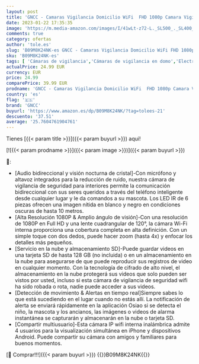 ```yaml
---
layout: post
title: 'GNCC - Camaras Vigilancia Domicilio WiFi  FHD 1080p Camara Vigilancia WiFi Interior  Camara Vigilancia Bebe  Visión Nocturna  Audio Doble Vía  Detección de Movimiento  Control Remoto  Compatible con Alexa'
date: 2023-01-22 17:35:35
image: 'https://m.media-amazon.com/images/I/41wLt-z72-L._SL500_._SL400_.jpg'
comments: true
category: ofertas
author: 'tole.es'
slug: 'B09M8K24NK-es GNCC - Camaras Vigilancia Domicilio WiFi FHD 1080p Camara...'
sku: 'B09M8K24NK-es'
tags: [ 'Cámaras de vigilancia','Cámaras de vigilancia en domo','Electrónica','Fotografía y videocámaras','alexa','gncc','🇪🇸', ]
actualPrice: 24.99 EUR
currency: EUR
price: 24.99
comparePrice: 39.99 EUR
prodname: 'GNCC - Camaras Vigilancia Domicilio WiFi  FHD 1080p Camara Vigilancia WiFi Interior  Camara Vigilancia Bebe  Visión Nocturna  Audio Doble Vía  Detección de Movimiento  Control Remoto  Compatible con Alexa'
country: 'es'
flag: '🇪🇸'
brand: 'GNCC'
buyurl: 'https://www.amazon.es/dp/B09M8K24NK/?tag=tolees-21'
descuento: '37.51'
average: '25.7604761904761'
---
```


Tienes [{{< param title >}}]({{< param buyurl >}}) aqui!

[![{{< param prodname >}}]({{< param image >}})]({{< param buyurl >}})

🔎:

- [Audio bidireccional y visión nocturna de cristal]-Con micrófono y altavoz integrados para la reducción de ruido, nuestra cámara de vigilancia de seguridad para interiores permite la comunicación bidireccional con sus seres queridos a través del teléfono inteligente desde cualquier lugar y le da comandos a su mascota. Los LED IR de 6 piezas ofrecen una imagen nítida en blanco y negro en condiciones oscuras de hasta 10 metros.
- [Alta Resolución 1080P & Amplio ángulo de visión]-Con una resolución de 1080P en Full HD y una lente cuadrangular de 120°, la cámara Wi-Fi interna proporciona una cobertura completa en alta definición. Con un simple toque con dos dedos, puede hacer zoom (hasta 4x) y enfocar los detalles más pequeños.
- [Servicio en la nube y almacenamiento SD]-Puede guardar videos en una tarjeta SD de hasta 128 GB (no incluida) o en un almacenamiento en la nube para asegurarse de que puede reproducir sus registros de video en cualquier momento. Con la tecnología de cifrado de alto nivel, el almacenamiento en la nube protegerá sus videos que solo pueden ser vistos por usted, incluso si esta cámara de vigilancia de seguridad wifi ha sido robada o rota, nadie puede acceder a sus videos.
- [Detección de movimiento & Alertas en tiempo real]Siempre sabes lo que está sucediendo en el lugar cuando no estás allí. La notificación de alerta se enviará rápidamente en la aplicación Osiao si se detecta el niño, la mascota y los ancianos, las imágenes o videos de alarma instantánea se capturarán y almacenarán en la nube o tarjeta SD.
- [Compartir multiusuario]-Esta cámara IP wifi interna inalámbrica admite 4 usuarios para la visualización simultánea en iPhone y dispositivos Android. Puede compartir su cámara con amigos y familiares para buenos momentos.

[🛒 Comprar!!!]({{< param buyurl >}})
{{<world>}}B09M8K24NK{{</world>}}
